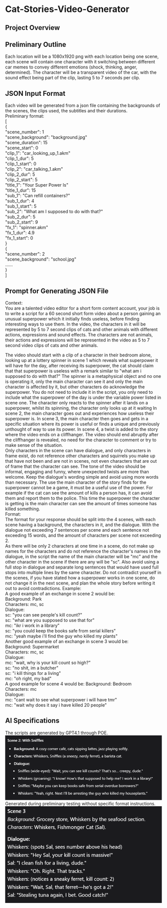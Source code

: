 # Cat-Stories-Video-Generator

## Project Overview

## Preliminary Outline
Each location will be a 1080x1920 png with each location being one scene, each scene will contain one character with it 
switching between different car memes to convey different emotions (shock, thinking, anger, determined).
The character will be a transparent video of the car, with the sound effect being part of the clip, lasting 5 to 7 seconds per clip.  

## JSON Input Format
Each video will be generated from a json file containing the backgrounds of the scenes, the clips used, the subtitles and 
their durations.  
Preliminary format:  
[  
{  
"scene_number": 1  
"scene_background": "background.jpg"  
"scene_duration": 15  
"scene_start": 0  
"clip_1": "car_looking_up_1.akm"  
"clip_1_dur": 5  
"clip_1_start": 0  
"clip_2": "car_talking_1.akm"  
"clip_2_dur": 5  
"clip_2_start": 5  
"title_1": "Your Super Power Is"  
"title_1_dur": 15  
"sub_1": "Can refill containers?"  
"sub_1_dur": 4  
"sub_1_start": 5  
"sub_2": "What am I supposed to do with that?"  
"sub_2_dur": 5  
"sub_2_start": 9  
"fx_1": "spinner.akm"  
"fx_1_dur": 4.9  
"fx_1_start": 0  
}  
{  
"scene_number": 2  
"scene_background": "school.jpg"  
......  
}  
]  

## Prompt for Generating JSON File  
Context:  
You are a talented video editor for a short form content account, your job is to write a script for a 60 second short form video about a person gaining an unusual superpower which it initially finds useless, before finding interesting ways to use them.
In the video, the characters in it will be represented by 5 to 7 second clips of cats and other animals with different actions, expressions and sound effects. The characters are not animals, their actions and expressions will be represented in the video as 5 to 7 second video clips of cats and other animals.

The video should start with a clip of a character in their bedroom alone, looking up at a lottery spinner in scene 1 which reveals what superpower it will have for the day, after receiving its superpower, the cat should claim that that superpower is useless with a remark similar to "what am i supposed to do with that?"
The spinner is a metaphysical object and no one is operating it, only the main character can see it and only the main character is affected by it, but other characters do acknowledge the superpower. You do not need to include it in the script, you only need to include what the superpower of the day is under the variable power listed in scene one. 
The character only reacts to the spinner after it lands on a superpower, whilst its spinning, the character only looks up at it waiting
In scene 2, the main character goes out and experiences how useless their superpower is.
In scene 3, the main character then goes and gets in a specific situation where its power is useful or finds a unique and previously unthought of way to use its power.
In scene 4, a twist is added to the story where the video ends on a cliffhanger. The video should end abruptly after the cliffhanger is revealed, no need for the character to comment or try to make sense of the situation.   
Only characters in the scene can have dialogue, and only characters in frame exist, do not reference other characters and squirrels you make up that have not been and are not in scenes, not even characters that are out of frame that the character can see.
The tone of the video should be informal, engaging and funny, where unexpected twists are more than welcome. Keep the dialogue's wording simple and avoid using more words than necessary.
The use the main character of the story finds for the superpower cannot be a game, it must be a useful use of the power. For example if the cat can see the amount of kills a person has, it can avoid them and report them to the police.
This time the superpower the character is getting is the main character can see the amount of times someone has killed something.  
Format:  
The format for your response should be split into the 4 scenes, with each scene having a background, the characters in it, and the dialogue.
With the dialogue not exceeding 7 sentences per scene and each sentence not exceeding 15 words, and the amount of characters per scene not exceeding 2.  
As there will be only 2 characters at one time in a scene, do not make up names for the characters and do not reference the character's names in the dialogue, in the script the name of the main character will be "mc" and the other character in the scene if there are any will be "sc".
Also avoid using a full stop in dialogue and separate long sentences that would have used full stops into multiple lines by the same character. 
Do not contradict yourself in the scenes, if you have stated how a superpower works in one scene, do not change it in the next scene, and plan the whole story before writing it out to avoid contradictions.
Example:  
A good example of an exchange in scene 2 would be:  
Background: Park  
Characters: mc, sc  
Dialogue:  
sc: "you can see people's kill count?"  
sc: "what are you supposed to use that for"  
mc: "ikr i work in a library"  
sc: "you could keep the books safe from serial killers"  
mc: "yeah maybe i'll find the guy who killed my plants"  
Another good example of an exchange in scene 3 would be:  
Background: Supermarket  
Characters: mc, sc  
Dialogue:  
mc: "wait, why is your kill count so high?"  
sc: "no shit, im a butcher"  
sc: "i kill things for a living"  
mc: "oh right, my bad"  
A good example for scene 4 would be:
Background: Bedroom  
Characters: mc  
Dialogue:  
mc: "cant wait to see what superpower i will have tmr"  
mc: "wait why does it say i have killed 20 people"
 
## AI Specifications
The scripts are generated by GPT4.1 through POE.
![img.png](prompt_result_1.png)  
Generated during preliminary testing without specific format instructions.
![img.png](prompt_result_2.png)